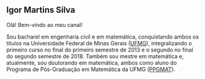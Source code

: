 ## Igor Martins Silva 

Olá! Bem-vindo ao meu canal!

Sou bacharel em engenharia civil e em matemática, conquistando ambos os títulos na Universidade Federal de Minas Gerais (<a href="https://ufmg.br/" target="_blank">UFMG</a>), integralizando o primeiro curso no final do primeiro semestre de 2013 e o segundo no final do segundo semestre de 2018. Também sou mestre em matemática e, atualmente, sou doutorando em matemática, ambos como aluno do Programa de Pós-Graduação em Matemática da UFMG (<a href="http://www.mat.ufmg.br/posgrad/" target="_blank">PPGMAT</a>).

